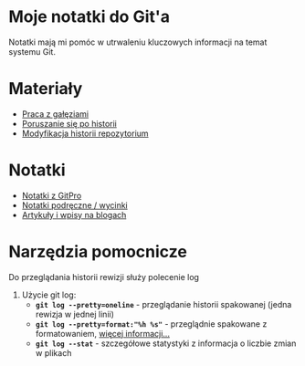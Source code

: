 # Moje notatki do Git'a

Notatki mają mi pomóc w utrwaleniu kluczowych informacji na temat systemu Git.

# Materiały

* [Praca z gałęziami](./WorkingWithBranches.md)
* [Poruszanie się po historii](./MovingAroundHistory.md)
* [Modyfikacja historii repozytorium](./HistoryModification.md)

# Notatki

* [Notatki z GitPro](./GitProNotes.md)
* [Notatki podręczne / wycinki](./QuickNotes.md)
* [Artykuły i wpisy na blogach](./ArticlesAndBlogs.md)

# Narzędzia pomocnicze

Do przeglądania historii rewizji służy polecenie log

1. Użycie git log:
    * **```git log --pretty=oneline```** - przeglądanie historii spakowanej (jedna rewizja w jednej linii)
    * **```git log --pretty=format:"%h %s"```** - przeglądnie spakowane z formatowaniem,  [więcej informacji...](https://git-scm.com/book/pl/v1/Podstawy-Gita-Podgląd-historii-rewizji/)
    * **```git log --stat```** - szczegółowe statystyki z informacja o liczbie zmian w plikach
